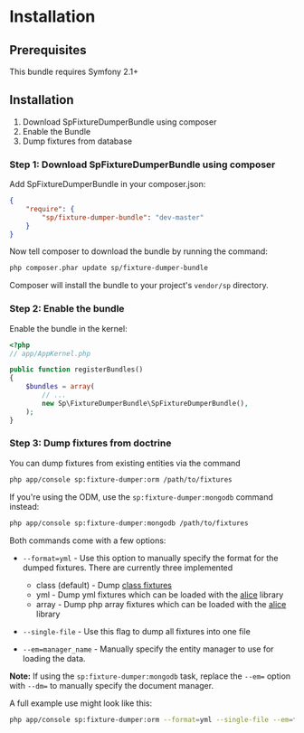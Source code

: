 Installation
============

Prerequisites
-------------

This bundle requires Symfony 2.1+

Installation
------------

1. Download SpFixtureDumperBundle using composer
2. Enable the Bundle
3. Dump fixtures from database

### Step 1: Download SpFixtureDumperBundle using composer

Add SpFixtureDumperBundle in your composer.json:

```json
{
    "require": {
        "sp/fixture-dumper-bundle": "dev-master"
    }
}
```

Now tell composer to download the bundle by running the command:

```bash
php composer.phar update sp/fixture-dumper-bundle
```

Composer will install the bundle to your project's `vendor/sp` directory.

### Step 2: Enable the bundle

Enable the bundle in the kernel:

``` php
<?php
// app/AppKernel.php

public function registerBundles()
{
    $bundles = array(
        // ...
        new Sp\FixtureDumperBundle\SpFixtureDumperBundle(),
    );
}
```

### Step 3: Dump fixtures from doctrine

You can dump fixtures from existing entities via the command

```bash
php app/console sp:fixture-dumper:orm /path/to/fixtures
```

If you're using the ODM, use the ``sp:fixture-dumper:mongodb`` command instead:

```bash
php app/console sp:fixture-dumper:mongodb /path/to/fixtures
```
Both commands come with a few options:

* ``--format=yml`` - Use this option to manually specify the
  format for the dumped fixtures. There are currently three implemented
  * class (default) - Dump [class fixtures](http://symfony.com/doc/current/bundles/DoctrineFixturesBundle/index.html#writing-simple-fixtures)
  * yml - Dump yml fixtures which can be loaded with the [alice](https://github.com/nelmio/alice) library
  * array - Dump php array fixtures which can be loaded with the [alice](https://github.com/nelmio/alice) library

* ``--single-file`` - Use this flag to dump all fixtures into one file

* ``--em=manager_name`` - Manually specify the entity manager to use for
  loading the data.

**Note:** If using the ``sp:fixture-dumper:mongodb`` task, replace the ``--em=``
option with ``--dm=`` to manually specify the document manager.

A full example use might look like this:

```bash
php app/console sp:fixture-dumper:orm --format=yml --single-file --em=foo_manager /path/to/fixtures
```
